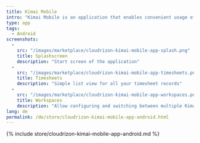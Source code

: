 ```yaml
---
title: Kimai Mobile
intro: "Kimai Mobile is an application that enables convenient usage of Kimai on your Android mobile device"
type: app 
tags: 
  - Android
screenshots:
  -
    src: "/images/marketplace/cloudrizon-kimai-mobile-app-splash.png"
    title: Splashscreen
    description: "Start screen of the application"
  -
    src: "/images/marketplace/cloudrizon-kimai-mobile-app-timesheets.png"
    title: Timesheets
    description: "Simple list view for all your timesheet records"
  -
    src: "/images/marketplace/cloudrizon-kimai-mobile-app-workspaces.png"
    title: Workspaces
    description: "Allow configuring and switching between multiple Kimai instances"
lang: de
permalink: /de/store/cloudrizon-kimai-mobile-app-android.html
---
```


{% include store/cloudrizon-kimai-mobile-app-android.md %}

